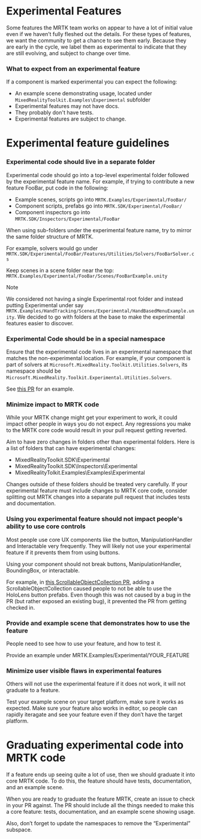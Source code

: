 # Experimental Features
Some features the MRTK team works on appear to have a lot of initial value even if we haven’t fully fleshed out the details. For these types of features, we want the community to get a chance to see them early. Because they are early in the cycle, we label them as experimental to indicate that they are still evolving, and subject to change over time.

### What to expect from an experimental feature
If a component is marked experimental you can expect the following:
- An example scene demonstrating usage, located under `MixedRealityToolkit.Examples\Experimental` subfolder
- Experimental features may not have docs.
- They probably don't have tests.
- Experimental features are subject to change. 


# Experimental feature guidelines
### Experimental code should live in a separate folder
Experimental code should go into a top-level experimental folder followed by the experimental feature name. For example, if trying to contribute a new feature FooBar, put code in the following:

- Example scenes, scripts go into `MRTK.Examples/Experimental/FooBar/`
- Component scripts, prefabs go into `MRTK.SDK/Experimental/FooBar/`
- Component inspectors go into `MRTK.SDK/Inspectors/Experimental/FooBar`

When using sub-folders under the experimental feature name, try to mirror the same folder structure of MRTK.

For example, solvers would go under 
`MRTK.SDK/Experimental/FooBar/Features/Utilities/Solvers/FooBarSolver.cs`

Keep scenes in a scene folder near the top: `MRTK.Examples/Experimental/FooBar/Scenes/FooBarExample.unity`

> [!NOTE]
> We considered not having a single Experimental root folder and instead putting Experimental under say `MRTK.Examples/HandTracking/Scenes/Experimental/HandBasedMenuExample.unity`. We decided to go with folders at the base to make the experimental features easier to discover.

### Experimental Code should be in a special namespace
Ensure that the experimental code lives in an experimental namespace that matches the non-experimental location. For example, 
if your component is part of solvers at `Microsoft.MixedReality.Toolkit.Utilities.Solvers`, its namespace should be `Microsoft.MixedReality.Toolkit.Experimental.Utilities.Solvers`.

See [this PR](https://github.com/microsoft/MixedRealityToolkit-Unity/pull/4532) for an example. 

### Minimize impact to MRTK code
While your MRTK change might get your experiment to work, it could impact other people in ways you do not expect.
Any regressions you make to the MRTK core code would result in your pull request getting reverted. 

Aim to have zero changes in folders other than experimental folders. Here is a list of folders that can have experimental changes:

- MixedRealityToolkit.SDK\Experimental
- MixedRealityToolkit.SDK\Inspectors\Experimental
- MixedRealityTolkit.Examples\Examples\Experimental

Changes outside of these folders should be treated very carefully. If your experimental feature must include changes to MRTK core code, consider splitting out MRTK changes into a separate pull request that includes tests and documentation.

### Using you experimental feature should not impact people's ability to use core controls
Most people use core UX components like the button, ManipulationHandler and Interactable very frequently. They will likely not use your experimental feature if it prevents them from using buttons. 

Using your component should not break buttons, ManipulationHandler, BoundingBox, or interactable.

For example, in [this ScrollableObjectCollection PR](https://github.com/microsoft/MixedRealityToolkit-Unity/pull/6001), adding a ScrollableObjectCollection caused people to not be able to use the HoloLens button prefabs. Even though this was not caused by a bug in the PR (but rather exposed an existing bug), it prevented the PR from getting checked in.

### Provide and example scene that demonstrates how to use the feature
People need to see how to use your feature, and how to test it.

Provide an example under MRTK.Examples/Experimental/YOUR_FEATURE

### Minimize user visible flaws in experimental features
Others will not use the experimental feature if it does not work, it will not graduate to a feature.

Test your example scene on your target platform, make sure it works as expected. Make sure your feature also works in editor, so people can rapidly iteragate and see your feature even if they don’t have the target platform.


# Graduating experimental code into MRTK code  
If a feature ends up seeing quite a lot of use, then we should graduate it into core MRTK code. To do this, the feature should have tests, documentation, and an example scene. 

When you are ready to graduate the feature MRTK, create an issue to check in your PR against. The PR should include all the things needed to make this a core feature: tests, documentation, and an example scene showing usage. 

Also, don’t forget to update the namespaces to remove the “Experimental” subspace.
